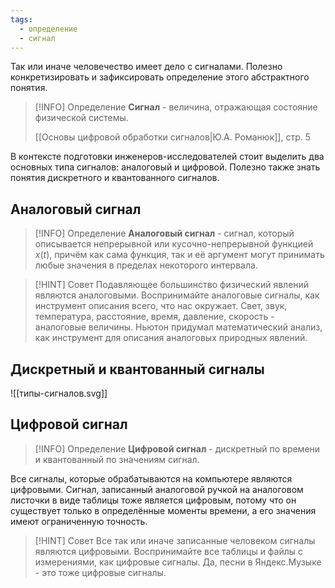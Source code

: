 ```yaml
---
tags:
  - определение
  - сигнал
---
```

Так или иначе человечество имеет дело с сигналами. Полезно конкретизировать и зафиксировать определение этого абстрактного понятия.

> [!INFO] Определение
> **Сигнал** - величина, отражающая состояние физической системы.
> 
> [[Основы цифровой обработки сигналов|Ю.А. Романюк]], стр. 5

В контексте подготовки инженеров-исследователей стоит выделить два основных типа сигналов: аналоговый и цифровой. Полезно также знать понятия дискретного и квантованного сигналов.
## Аналоговый сигнал

> [!INFO] Определение
> **Аналоговый сигнал** - сигнал, который описывается непрерывной или кусочно-непрерывной функцией $x(t)$, причём как сама функция, так и её аргумент могут принимать любые значения в пределах некоторого интервала.
>

> [!HINT] Совет
> Подавляющее большинство физический явлений являются аналоговыми. Воспринимайте аналоговые сигналы, как инструмент описания всего, что нас окружает. Свет, звук, температура, расстояние, время, давление, скорость - аналоговые величины. Ньютон придумал математический анализ, как инструмент для описания аналоговых природных явлений.

## Дискретный и квантованный сигналы

![[типы-сигналов.svg]]

## Цифровой сигнал

> [!INFO] Определение
> **Цифровой сигнал** - дискретный по времени и квантованный по значениям сигнал.
>

Все сигналы, которые обрабатываются на компьютере являются цифровыми. Сигнал, записанный аналоговой ручкой на аналоговом листочки в виде таблицы тоже является цифровым, потому что он существует только в определённые моменты времени, а его значения имеют ограниченную точность.

> [!HINT] Совет
> Все так или иначе записанные человеком сигналы являются цифровыми. Воспринимайте все таблицы и файлы с измерениями, как цифровые сигналы. Да, песни в Яндекс.Музыке - это тоже цифровые сигналы.
